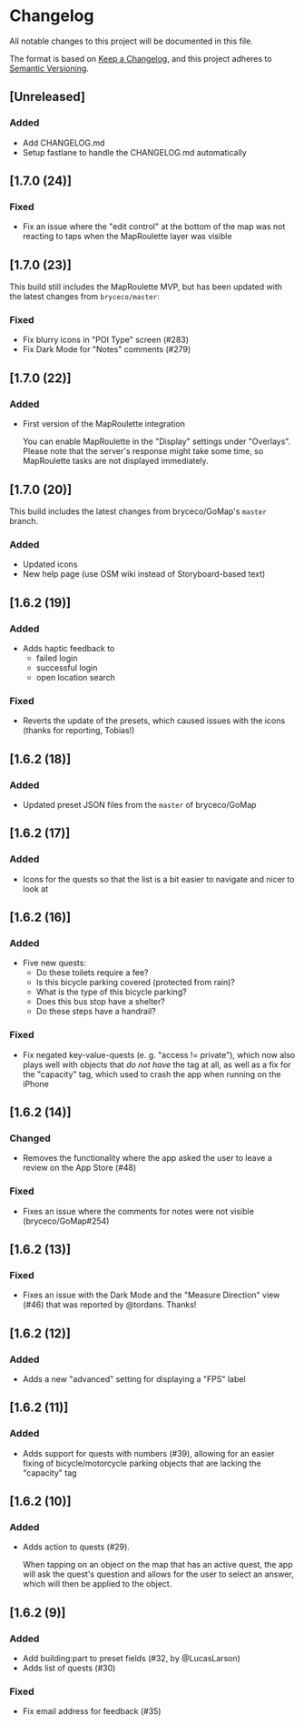 # Changelog
All notable changes to this project will be documented in this file.

The format is based on [Keep a Changelog](https://keepachangelog.com/en/1.0.0/),
and this project adheres to [Semantic Versioning](https://semver.org/spec/v2.0.0.html).

## [Unreleased]
### Added
- Add CHANGELOG.md
- Setup fastlane to handle the CHANGELOG.md automatically

## [1.7.0 (24)]
### Fixed
- Fix an issue where the "edit control" at the bottom of the map was not
reacting to taps when the MapRoulette layer was visible

## [1.7.0 (23)]
This build still includes the MapRoulette MVP, but has been updated with the
latest changes from `bryceco/master`:
### Fixed
- Fix blurry icons in "POI Type" screen (#283)
- Fix Dark Mode for "Notes" comments (#279)

## [1.7.0 (22)]
### Added
- First version of the MapRoulette integration

  You can enable MapRoulette in the "Display" settings under "Overlays".
  Please note that the server's response might take some time, so
  MapRoulette tasks are not displayed immediately.

## [1.7.0 (20)]
This build includes the latest changes from bryceco/GoMap's `master` branch.
### Added
- Updated icons
- New help page (use OSM wiki instead of Storyboard-based text)

## [1.6.2 (19)]
### Added
- Adds haptic feedback to
  - failed login
  - successful login
  - open location search

### Fixed
- Reverts the update of the presets, which caused issues with the icons
(thanks for reporting, Tobias!)

## [1.6.2 (18)]
### Added
- Updated preset JSON files from the `master` of bryceco/GoMap

## [1.6.2 (17)]
### Added
- Icons for the quests so that the list is a bit easier to navigate
and nicer to look at

## [1.6.2 (16)]
### Added
- Five new quests:
  - Do these toilets require a fee?
  - Is this bicycle parking covered (protected from rain)?
  - What is the type of this bicycle parking?
  - Does this bus stop have a shelter?
  - Do these steps have a handrail?

### Fixed
- Fix negated key-value-quests (e. g. "access != private"), which now also plays
well with objects that _do not have_ the tag at all, as well as a fix for the
"capacity" tag, which used to crash the app when running on the iPhone

## [1.6.2 (14)]
### Changed
- Removes the functionality where the app asked the user to leave a review on the App Store (#48)

### Fixed
- Fixes an issue where the comments for notes were not visible (bryceco/GoMap#254)

## [1.6.2 (13)]
### Fixed
- Fixes an issue with the Dark Mode and the "Measure Direction" view (#46) that was reported by @tordans. Thanks!

## [1.6.2 (12)]
### Added
- Adds a new "advanced" setting for displaying a "FPS" label

## [1.6.2 (11)]
### Added
- Adds support for quests with numbers (#39), allowing for an easier fixing of bicycle/motorcycle parking objects that are lacking the "capacity" tag

## [1.6.2 (10)]
### Added
- Adds action to quests (#29).

  When tapping on an object on the map that has an active quest, the app will ask the quest's question and allows for the user to select an answer, which will then be applied to the object.

## [1.6.2 (9)]
### Added
- Add building:part to preset fields (#32, by @LucasLarson)
- Adds list of quests (#30)

### Fixed
- Fix email address for feedback (#35)

